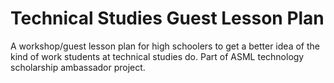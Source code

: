 # Technical Studies Guest Lesson Plan
A workshop/guest lesson plan for high schoolers to get a better idea of the kind of work students at technical studies do. Part of ASML technology scholarship ambassador project.
